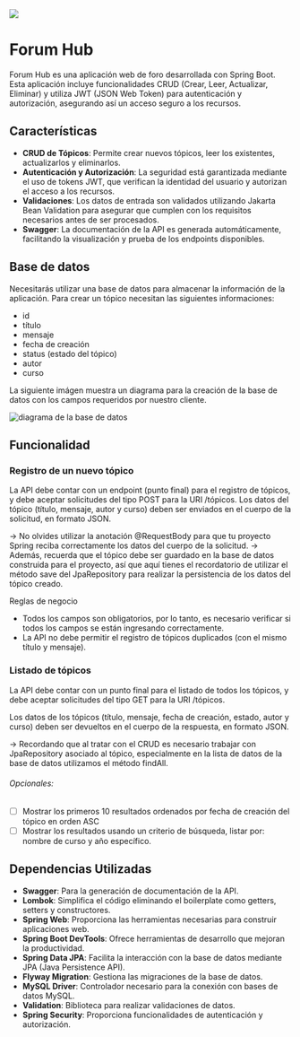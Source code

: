 
<img src="https://img.shields.io/badge/STATUS-FINALIZADO-green" display="inline" >


# Forum Hub

Forum Hub es una aplicación web de foro desarrollada con Spring Boot. Esta aplicación incluye funcionalidades CRUD (Crear, Leer, Actualizar, Eliminar) y utiliza JWT (JSON Web Token) para autenticación y autorización, asegurando así un acceso seguro a los recursos.

## Características

- **CRUD de Tópicos**: Permite crear nuevos tópicos, leer los existentes, actualizarlos y eliminarlos.
- **Autenticación y Autorización**: La seguridad está garantizada mediante el uso de tokens JWT, que verifican la identidad del usuario y autorizan el acceso a los recursos.
- **Validaciones**: Los datos de entrada son validados utilizando Jakarta Bean Validation para asegurar que cumplen con los requisitos necesarios antes de ser procesados.
- **Swagger**: La documentación de la API es generada automáticamente, facilitando la visualización y prueba de los endpoints disponibles.

## Base de datos
Necesitarás utilizar una base de datos para almacenar la información de la aplicación. Para crear un tópico necesitan las siguientes informaciones:

- id
- título
- mensaje
- fecha de creación
- status (estado del tópico)
- autor
- curso

La siguiente imágen muestra un diagrama para la creación de la base de datos con los campos requeridos por nuestro cliente.

 ![diagrama de la base de datos]()

 ## Funcionalidad 

 ### Registro de un nuevo tópico 

 La API debe contar con un endpoint (punto final) para el registro de tópicos, y debe aceptar solicitudes del tipo POST para la URI /tópicos.
Los datos del tópico (título, mensaje, autor y curso) deben ser enviados en el cuerpo de la solicitud, en formato JSON.

  → No olvides utilizar la anotación @RequestBody para que tu proyecto Spring reciba correctamente los datos del cuerpo de la solicitud.
  → Además, recuerda que el tópico debe ser guardado en la base de datos construida para el proyecto, así que aquí tienes el recordatorio de utilizar el método save del JpaRepository para realizar la persistencia de los datos del tópico creado.

Reglas de negocio

- Todos los campos son obligatorios, por lo tanto, es necesario verificar si todos los campos se están ingresando correctamente.
- La API no debe permitir el registro de tópicos duplicados (con el mismo título y mensaje).

### Listado de tópicos

La API debe contar con un punto final para el listado de todos los tópicos, y debe aceptar solicitudes del tipo GET para la URI /tópicos.

Los datos de los tópicos (título, mensaje, fecha de creación, estado, autor y curso) deben ser devueltos en el cuerpo de la respuesta, en formato JSON.

  → Recordando que al tratar con el CRUD es necesario trabajar con JpaRepository asociado al tópico, especialmente en la lista de datos de la base de datos utilizamos el método findAll.

###### Opcionales:

- [ ] Mostrar los primeros 10 resultados ordenados por fecha de creación del tópico en orden ASC
- [ ] Mostrar los resultados usando un criterio de búsqueda, listar por: nombre de curso y año específico.

## Dependencias Utilizadas

- **Swagger**: Para la generación de documentación de la API.
- **Lombok**: Simplifica el código eliminando el boilerplate como getters, setters y constructores.
- **Spring Web**: Proporciona las herramientas necesarias para construir aplicaciones web.
- **Spring Boot DevTools**: Ofrece herramientas de desarrollo que mejoran la productividad.
- **Spring Data JPA**: Facilita la interacción con la base de datos mediante JPA (Java Persistence API).
- **Flyway Migration**: Gestiona las migraciones de la base de datos.
- **MySQL Driver**: Controlador necesario para la conexión con bases de datos MySQL.
- **Validation**: Biblioteca para realizar validaciones de datos.
- **Spring Security**: Proporciona funcionalidades de autenticación y autorización.

